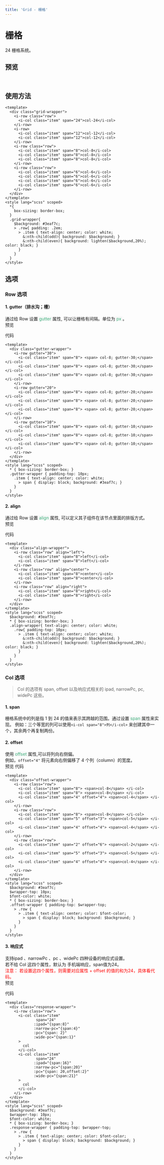 ```yaml
---
title: 'Grid - 栅格'
---
```

# 栅格
24 栅格系统。

## 预览
&nbsp;
<ClientOnly>
  <grid-demo></grid-demo>
</ClientOnly>

## 使用方法
```vue
<template>
  <div class="grid-wrapper">
    <i-row class="row">
      <i-col class="item" span="24">col-24</i-col>
    </i-row>
    <i-row>
      <i-col class="item" span="12">col-12</i-col>
      <i-col class="item" span="12">col-12</i-col>
    </i-row>
    <i-row class="row">
      <i-col class="item" span="8">col-8</i-col>
      <i-col class="item" span="8">col-8</i-col>
      <i-col class="item" span="8">col-8</i-col>
    </i-row>
    <i-row class="row">
      <i-col class="item" span="6">col-6</i-col>
      <i-col class="item" span="6">col-6</i-col>
      <i-col class="item" span="6">col-6</i-col>
      <i-col class="item" span="6">col-6</i-col>
    </i-row>
  </div>
</template>
<style lang="scss" scoped>
  *{
    box-sizing: border-box;
  }
  .grid-wrapper{
    $background: #3eaf7c;
    > .row{ padding: .2em;
      > .item { text-align: center; color: white;
        &:nth-child(odd){ background: $background; }
        &:nth-child(even){ background: lighten($background,20%); color: black; }
      }
    }
  }
</style>
```
## 选项
### Row 选项
#### 1. gutter（排水沟；槽）
通过给 Row 设置<span style='color:#3eaf7c;background-color:#F8F8F8'> gutter </span>属性, 可以让栅格有间隔。单位为<span style='color:#3eaf7c;background-color:#F8F8F8'> px </span>。    
预览  
<ClientOnly>
  <gutter-demo></gutter-demo>
</ClientOnly>

代码
```vue
<template>
  <div class="gutter-wrapper">
    <i-row gutter="30">
      <i-col class="item" span="8"> <span> col-8; gutter-30;</span> </i-col>
      <i-col class="item" span="8"> <span> col-8; gutter-30;</span> </i-col>
      <i-col class="item" span="8"> <span> col-8; gutter-30;</span> </i-col>
    </i-row>
    <i-row gutter="20">
      <i-col class="item" span="8"> <span> col-8; gutter-20;</span> </i-col>
      <i-col class="item" span="8"> <span> col-8; gutter-20;</span> </i-col>
      <i-col class="item" span="8"> <span> col-8; gutter-20;</span> </i-col>
    </i-row>
    <i-row gutter="10">
      <i-col class="item" span="8"> <span> col-8; gutter-10;</span> </i-col>
      <i-col class="item" span="8"> <span> col-8; gutter-10;</span> </i-col>
      <i-col class="item" span="8"> <span> col-8; gutter-10;</span> </i-col>
    </i-row>
  </div>
</template>
<style lang="scss" scoped>
  * { box-sizing: border-box; }
  .gutter-wrapper { padding-top: 10px;
    .item { text-align: center; color: white;
      > span { display: block; background: #3eaf7c; }
    }
  }
</style>
```
#### 2. align
通过给 Row 设置<span style='color:#3eaf7c;background-color:#F8F8F8'> align </span>属性, 可以定义其子组件在该节点里面的排版方式。  
预览  
<ClientOnly>
  <align-demo></align-demo>
</ClientOnly>

代码
```vue
<template>
  <div class="align-wrapper">
    <i-row class="row" align="left">
      <i-col class="item" span="8">left</i-col>
      <i-col class="item" span="8">left</i-col>
    </i-row>
    <i-row class="row" align="center">
      <i-col class="item" span="8">center</i-col>
      <i-col class="item" span="8">center</i-col>
    </i-row>
    <i-row class="row" align="right">
      <i-col class="item" span="8">right</i-col>
      <i-col class="item" span="8">right</i-col>
    </i-row>
  </div>
</template>
<style lang="scss" scoped>
  $background: #3eaf7c;
  * { box-sizing: border-box; }
  .align-wrapper{ text-align: center; color: white;
    .row{ padding-top: 10px;
      > .item { text-align: center; color: white;
        &:nth-child(odd){ background: $background; }
        &:nth-child(even){ background: lighten($background,20%); color: black; }
      }
    }
  }
</style>
```

### Col 选项
> Col 的选项有 span, offset 以及响应式相关的 ipad, narrowPc, pc, widePc 这些。
#### 1. span
栅格系统中的列是指 1 到 24 的值来表示其跨越的范围。通过设置<span style='color:#3eaf7c;background-color:#F8F8F8'> span </span>属性来实现。
例如：三个等宽的列可以使用`<i-col span="8">列</i-col>` 来创建其中一个，其余两个再复制两份。

#### 2. offset
使用<span style='color:#3eaf7c;background-color:#F8F8F8'> offset </span>属性,可以将列向右侧偏。  
例如，`offset="4"` 将元素向右侧偏移了 4 个列（column）的宽度。  
预览
<ClientOnly>
    <offset-demo></offset-demo>
</ClientOnly>
代码
```vue
<template>
  <div class="offset-wrapper">
    <i-row class="row">
      <i-col class="item" span="8"> <span>col-8</span> </i-col>
      <i-col class="item" span="8"> <span>col-8</span> </i-col>
      <i-col class="item" span="4" offset="4"> <span>col-4</span> </i-col>
    </i-row>
    <i-row class="row">
      <i-col class="item" span="8"> <span>col-8</span> </i-col>
      <i-col class="item" span="5" offset="3"> <span>col-5</span> </i-col>
      <i-col class="item" span="4" offset="4"> <span>col-4</span> </i-col>
    </i-row>
    <i-row class="row">
      <i-col class="item" span="2" offset="6"> <span>col-2</span> </i-col>
      <i-col class="item" span="5" offset="3"> <span>col-5</span> </i-col>
      <i-col class="item" span="4" offset="4"> <span>col-4</span> </i-col>
    </i-row>
  </div>
</template>
<style lang="scss" scoped>
  $background: #3eaf7c;
  $wrapper-top: 10px;
  $font-color: white;
  * { box-sizing: border-box; }
  .offset-wrapper { padding-top: $wrapper-top;
    > .row {
      > .item { text-align: center; color: $font-color;
        > span { display: block; background: $background; }
      }
    }
  }
</style>
```


#### 3. 响应式
支持ipad 、narrowPc 、pc 、widePc 四种设备的响应式设置。  
若不给 Col 这四个属性，默认为 手机端响应，span值为24。  
<span style='color:red;'>注意： 若设置这四个属性，则需要对应属性 + offset 的值的和为24，具体看代码。</span>  
预览
<ClientOnly>
    <response-demo></response-demo>
</ClientOnly>

代码
```vue
<template>
  <div class="response-wrapper">
    <i-row class="row">
      <i-col class="item"
              span="24"
             :ipad="{span:8}"
             :narrow-pc="{span:4}"
             :pc="{span: 2}"
             :wide-pc="{span:1}"
      >
        col
      </i-col>
      <i-col class="item"
              span="24"
             :ipad="{span:16}"
             :narrow-pc="{span:20}"
             :pc="{span: 20,offset:2}"
             :wide-pc="{span:21}"
      >
        col
      </i-col>
    </i-row>
  </div>
</template>
<style lang="scss" scoped>
  $background: #3eaf7c;
  $wrapper-top: 10px;
  $font-color: white;
  * { box-sizing: border-box; }
  .response-wrapper { padding-top: $wrapper-top;
    > .row {
      > .item { text-align: center; color: $font-color;
        > span { display: block; background: $background; }
      }
    }
  }
</style>

```

